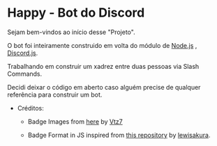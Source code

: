 # Happy - Bot do Discord

Sejam bem-vindos ao início desse "Projeto".

O bot foi inteiramente construido em volta do módulo de [Node.js](https://nodejs.org/en/)
, [Discord.js](https://discord.js.org/#/docs/main/stable/general/welcome).

Trabalhando em construir um xadrez entre duas pessoas via Slash Commands.

Decidi deixar o código em aberto caso alguém precise de qualquer referência para construir um bot.

- Créditos:

  - Badge Images from [here](https://github.com/Vtz7/Badges) by [Vtz7](https://github.com/Vtz7)

  - Badge Format in JS inspired from [this repository](https://github.com/lewisakura/discord-flags/blob/master/flags/user.json) by [lewisakura](https://github.com/lewisakura).

